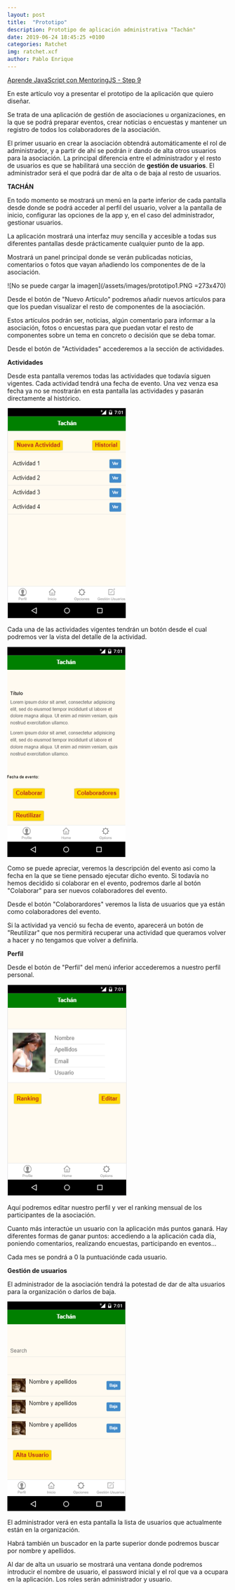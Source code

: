 ```yaml
---
layout: post
title:  "Prototipo"
description: Prototipo de aplicación administrativa "Tachán"
date: 2019-06-24 18:45:25 +0100
categories: Ratchet
img: ratchet.xcf
author: Pablo Enrique
---
```

[Aprende JavaScript con MentoringJS - Step 9](http://mentoringjs.com/)

En este artículo voy a presentar el prototipo de la aplicación que quiero diseñar.

Se trata de una aplicación de gestión de asociaciones u organizaciones, en la que se podrá preparar eventos, crear noticias o encuestas y mantener un registro de todos los colaboradores de la asociación.

El primer usuario en crear la asociación obtendrá automáticamente el rol de administrador, y a partir de ahí se podrán ir dando de alta otros usuarios para la asociación. La principal diferencia entre el administrador y el resto de usuarios es que se habilitará una sección de **gestión de usuarios**. El administrador será el que podrá dar de alta o de baja al resto de usuarios.

**TACHÁN**

En todo momento se mostrará un menú en la parte inferior de cada pantalla desde donde se podrá acceder al perfil del usuario, volver a la pantalla de inicio, configurar las opciones de la app y, en el caso del administrador, gestionar usuarios.

La aplicación mostrará una interfaz muy sencilla y accesible a todas sus diferentes pantallas desde prácticamente cualquier punto de la app.

Mostrará un panel principal donde se verán publicadas noticias, comentarios o fotos que vayan añadiendo los componentes de de la asociación.

![No se puede cargar la imagen](/assets/images/prototipo1.PNG =273x470)

Desde el botón de "Nuevo Artículo" podremos añadir nuevos artículos para que los puedan visualizar el resto de componentes de la asociación.

Estos artículos podrán ser, noticias, algún comentario para informar a la asociación, fotos o encuestas para que puedan votar el resto de componentes sobre un tema en concreto o decisión que se deba tomar.

Desde el botón de "Actividades" accederemos a la sección de actividades.

**Actividades**

Desde esta pantalla veremos todas las actividades que todavía siguen vigentes. Cada actividad tendrá una fecha de evento. Una vez venza esa fecha ya no se mostrarán en esta pantalla las actividades y pasarán directamente al histórico.

![No se puede cargar la imagen](/assets/images/prototipo2.PNG)

Cada una de las actividades vigentes tendrán un botón desde el cual podremos ver la vista del detalle de la actividad.

![No se puede cargar la imagen](/assets/images/prototipo3.PNG)

Como se puede apreciar, veremos la descripción del evento asi como la fecha en la que se tiene pensado ejecutar dicho evento. Si todavía no hemos decidido si colaborar en el evento, podremos darle al botón "Colaborar" para ser nuevos colaboradores del evento. 

Desde el botón "Colaborardores" veremos la lista de usuarios que ya están como colaboradores del evento.

Si la actividad ya venció su fecha de evento, aparecerá un botón de "Reutilizar"     que nos permitirá recuperar una actividad que queramos volver a hacer y no tengamos que volver a definirla.

**Perfil**

Desde el botón de "Perfil" del menú inferior accederemos a nuestro perfil personal.

![No se puede cargar la imagen](/assets/images/prototipo4.PNG)

Aquí podremos editar nuestro perfil y ver el ranking mensual de los participantes de la asociación.

Cuanto más interactúe un usuario con la aplicación más puntos ganará. Hay diferentes formas de ganar puntos: accediendo a la aplicación cada día, poniendo comentarios, realizando encuestas, participando en eventos...

Cada mes se pondrá a 0 la puntuaciónde cada usuario.

**Gestión de usuarios**

El administrador de la asociación tendrá la potestad de dar de alta usuarios para la organización o darlos de baja.

![No se puede cargar la imagen](/assets/images/prototipo5.PNG)

El administrador verá en esta pantalla la lista de usuarios que actualmente están en la organización.

Habrá también un buscador en la parte superior donde podremos buscar por nombre y apellidos.

Al dar de alta un usuario se mostrará una ventana donde podremos introducir el nombre de usuario, el password inicial y el rol que va a ocupara en la aplicación. Los roles serán administrador y usuario.
